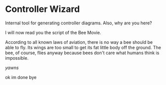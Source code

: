 # Controller Wizard

Internal tool for generating controller diagrams. Also, why are you here?

I will now read you the script of the Bee Movie.

According to all known laws
of aviation, there is no way a bee
should be able to fly. Its wings are too small to get
its fat little body off the ground. The bee, of course,
flies anyway because bees don't care
what humans think is impossible.

_yawns_

ok im done bye
